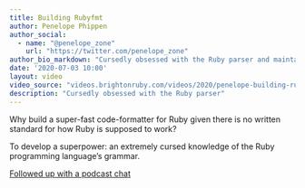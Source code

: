 ```yaml
---
title: Building Rubyfmt
author: Penelope Phippen
author_social:
  - name: "@penelope_zone"
    url: "https://twitter.com/penelope_zone"
author_bio_markdown: "Cursedly obsessed with the Ruby parser and maintained RSpec for a number of years. Currently works at Google as a Developer Advocate. She is a trans woman, originally hailing from the Romsey, Hampshire, but currently lives in New York. She loves all things Ruby, and is super excited to meet you at Brighton Ruby!"
date: '2020-07-03 10:00'
layout: video
video_source: "videos.brightonruby.com/videos/2020/penelope-building-rubyfmt.mp4"
description: "Cursedly obsessed with the Ruby parser"
---
```


Why build a super-fast code-formatter for Ruby given there is no written standard for how Ruby is supposed to work?

To develop a superpower: an extremely cursed knowledge of the Ruby programming language’s grammar.

[Followed up with a podcast chat](https://madeofpeoplepodcast.com/s01e02-penelope-phippen/)